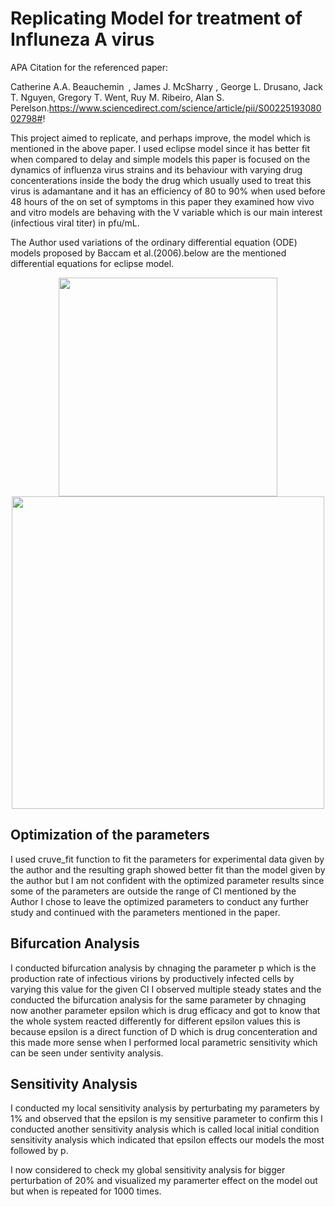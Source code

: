 # Replicating Model for treatment of Influneza A virus

APA Citation for the referenced paper:

Catherine A.A. Beauchemin , James J. McSharry , George L. Drusano, Jack T. Nguyen,
Gregory T. Went, Ruy M. Ribeiro, Alan S. Perelson.https://www.sciencedirect.com/science/article/pii/S0022519308002798#!

This project aimed to replicate, and perhaps improve, the model which is mentioned in the above paper. I used eclipse model since it has better fit when compared to delay and simple models this paper is focused on the dynamics of influenza virus strains and its behaviour with varying drug concenterations inside the body the drug which usually used to treat this virus is adamantane and it has an efficiency of 80 to 90% when used before 48 hours of the on set of symptoms in this paper they examined how vivo and vitro models are behaving with the V variable which is our main interest (infectious viral titer) in pfu/mL.

The Author used variations of the ordinary differential equation (ODE) models proposed by Baccam et al.(2006).below are the mentioned differential equations for eclipse model.

<p align="center">
  <img src="https://github.com/shesitherreddy/Mathematics-Project-2/blob/main/Coupled%20ODE%20equations.png![image](https://github.com/shesitherreddy/Mathematics-Project-2/assets/147462879/7746474f-36f2-45c8-be3c-221329c4ffc3)
" width="350"><br>
  <img src="https://github.com/shesitherreddy/Mathematics-Project-2/blob/main/fit_0.png![image](https://github.com/shesitherreddy/Mathematics-Project-2/assets/147462879/93ccd8d7-70ea-4682-97c0-94d5ff41977f)
" width="500">
</p>

## Optimization of the parameters

I used cruve_fit function to fit the parameters for experimental data given by the author and the resulting graph showed better fit than the model given by the author but I am not confident with the optimized parameter results since some of the parameters are outside the range of CI mentioned by the Author I chose to leave the optimized parameters to conduct any further study and continued with the parameters mentioned in the paper.

## Bifurcation Analysis

I conducted bifurcation analysis by chnaging the parameter p which is the production rate of infectious virions by productively infected cells by varying this value for the given CI I observed multiple steady states and the conducted the bifurcation analysis for the same parameter by chnaging now another parameter epsilon which is drug efficacy and got to know that the whole system reacted differently for different epsilon values this is because epsilon is a direct function of D which is drug concenteration and this made more sense when I performed local parametric sensitivity which can be seen under sentivity analysis.

## Sensitivity Analysis

I conducted my local sensitivity analysis by perturbating my parameters by 1% and observed that the epsilon is my sensitive parameter to confirm this I conducted another sensitivity analysis which is called local initial condition sensitivity analysis which indicated that epsilon effects our models the most followed by p.

I now considered to check my global sensitivity analysis for bigger perturbation of 20% and visualized my paramerter effect on the model out but when is repeated for 1000 times.






